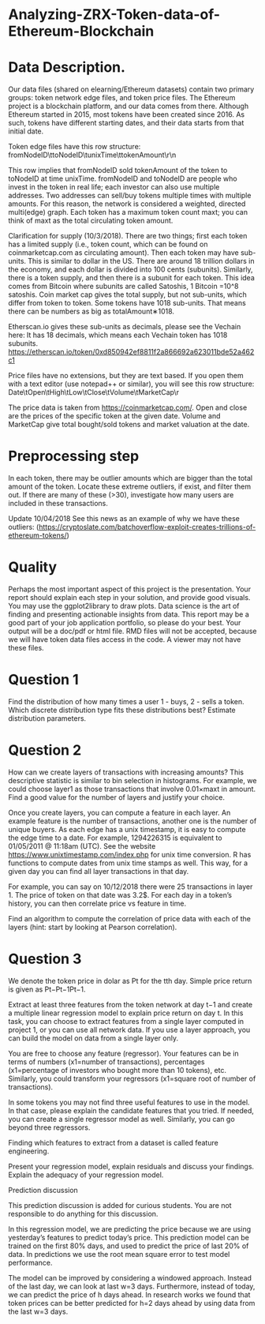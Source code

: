 # Analyzing-ZRX-Token-data-of-Ethereum-Blockchain
# Data Description.
Our data files (shared on elearning/Ethereum datasets) contain two primary groups: token network edge files, and token price files. The Ethereum project is a blockchain platform, and our data comes from there. Although Ethereum started in 2015, most tokens have been created since 2016. As such, tokens have different starting dates, and their data starts from that initial date.

Token edge files have this row structure: fromNodeID\ttoNodeID\tunixTime\ttokenAmount\r\n

This row implies that fromNodeID sold tokenAmount of the token to toNodeID at time unixTime. fromNodeID and toNodeID are people who invest in the token in real life; each investor can also use multiple addresses. Two addresses can sell/buy tokens multiple times with multiple amounts. For this reason, the network is considered a weighted, directed multi(edge) graph. Each token has a maximum token count maxt; you can think of maxt as the total circulating token amount.

Clarification for supply (10/3/2018). There are two things; first each token has a limited supply (i.e., token count, which can be found on coinmarketcap.com as circulating amount). Then each token may have sub-units. This is similar to dollar in the US. There are around 18 trillion dollars in the economy, and each dollar is divided into 100 cents (subunits). Similarly, there is a token supply, and then there is a subunit for each token. This idea comes from Bitcoin where subunits are called Satoshis, 1 Bitcoin =10^8 satoshis. Coin market cap gives the total supply, but not sub-units, which differ from token to token. Some tokens have 1018 sub-units. That means there can be numbers as big as totalAmount∗1018.

Etherscan.io gives these sub-units as decimals, please see the Vechain here: It has 18 decimals, which means each Vechain token has 1018 subunits. https://etherscan.io/token/0xd850942ef8811f2a866692a623011bde52a462c1

Price files have no extensions, but they are text based. If you open them with a text editor (use notepad++ or similar), you will see this row structure: Date\tOpen\tHigh\tLow\tClose\tVolume\tMarketCap\r

The price data is taken from https://coinmarketcap.com/. Open and close are the prices of the specific token at the given date. Volume and MarketCap give total bought/sold tokens and market valuation at the date.


# Preprocessing step
In each token, there may be outlier amounts which are bigger than the total amount of the token. Locate these extreme outliers, if exist, and filter them out. If there are many of these (>30), investigate how many users are included in these transactions.

Update 10/04/2018 See this news as an example of why we have these outliers: (https://cryptoslate.com/batchoverflow-exploit-creates-trillions-of-ethereum-tokens/)

# Quality
Perhaps the most important aspect of this project is the presentation. Your report should explain each step in your solution, and provide good visuals. You may use the ggplot2library to draw plots. Data science is the art of finding and presenting actionable insights from data. This report may be a good part of your job application portfolio, so please do your best. Your output will be a doc/pdf or html file. RMD files will not be accepted, because we will have token data files access in the code. A viewer may not have these files.

# Question 1 
Find the distribution of how many times a user 1 - buys, 2 - sells a token. Which discrete distribution type fits these distributions best? Estimate distribution parameters.

# Question 2
How can we create layers of transactions with increasing amounts? This descriptive statistic is similar to bin selection in histograms. For example, we could choose layer1 as those transactions that involve 0.01×maxt in amount. Find a good value for the number of layers and justify your choice.

Once you create layers, you can compute a feature in each layer. An example feature is the number of transactions, another one is the number of unique buyers. As each edge has a unix timestamp, it is easy to compute the edge time to a date. For example, 1294226315 is equivalent to 01/05/2011 @ 11:18am (UTC). See the website https://www.unixtimestamp.com/index.php for unix time conversion. R has functions to compute dates from unix time stamps as well. This way, for a given day you can find all layer transactions in that day.

For example, you can say on 10/12/2018 there were 25 transactions in layer 1. The price of token on that date was 3.2$. For each day in a token’s history, you can then correlate price vs feature in time.

Find an algorithm to compute the correlation of price data with each of the layers (hint: start by looking at Pearson correlation).
# Question 3
We denote the token price in dolar as Pt for the tth day. Simple price return is given as Pt−Pt−1Pt−1.

Extract at least three features from the token network at day t−1 and create a multiple linear regression model to explain price return on day t. In this task, you can choose to extract features from a single layer computed in project 1, or you can use all network data. If you use a layer approach, you can build the model on data from a single layer only.

You are free to choose any feature (regressor). Your features can be in terms of numbers (x1=number of transactions), percentages (x1=percentage of investors who bought more than 10 tokens), etc. Similarly, you could transform your regressors (x1=square root of number of transactions).

In some tokens you may not find three useful features to use in the model. In that case, please explain the candidate features that you tried. If needed, you can create a single regressor model as well. Similarly, you can go beyond three regressors.

Finding which features to extract from a dataset is called feature engineering.

Present your regression model, explain residuals and discuss your findings. Explain the adequacy of your regression model.

Prediction discussion

This prediction discussion is added for curious students. You are not responsible to do anything for this discussion.

In this regression model, we are predicting the price because we are using yesterday’s features to predict today’s price. This prediction model can be trained on the first 80% days, and used to predict the price of last 20% of data. In predictions we use the root mean square error to test model performance.

The model can be improved by considering a windowed approach. Instead of the last day, we can look at last w=3 days. Furthermore, instead of today, we can predict the price of h days ahead. In research works we found that token prices can be better predicted for h=2 days ahead by using data from the last w=3 days.
